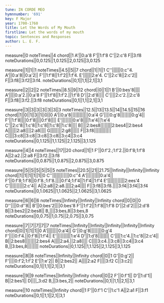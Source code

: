 ```yaml
---
tune: IN CORDE MEO
hymnnumber: '691'
key: F Major
year: 1700-1760
title: Let the Words of My Mouth
firstline: Let the words of my mouth
topic: Sentences and Responses
author: L. E. F.
---
```

measure||0
noteTimes||4
chord||1
A'||0:a'8
F'||1:f'8
C'||2:c'8
F||3:f8
noteDurations||0,0.125||1,0.125||2,0.125||3,0.125

measure||1||1||1
noteTimes||4.5||5||7
chord||1||1||1
C''||||||0:c''4.
A'||0:a'8||0:a'2||
F'||1:f'8||1:f'2||1:f'4.
E'||||||2:e'4.
C'||2:c'8||2:c'2||
F||3:f8||3:f2||3:f4.
noteDurations||0,1||1,1||2,1||3,1

measure||2||2||2
noteTimes||8.5||9||12
chord||0||1||1
B'||0:bes'8||||
A'||||0:a'2.||0:a'8
F'||1:f'8||1:f'2.||1:f'8
D'||2:d'8||||
C'||||2:c'2.||2:c'8
F||3:f8||3:f2.||3:f8
noteDurations||0,1||1,1||2,1||3,1

measure||3||3||3||3||3||3||3
noteTimes||12.5||13||13.5||14||14.5||15||16
chord||1||0||1||3||1||0||0
A'||0:a'8||||||||||||0:a'4
G'||||0:g'8||||||||0:g'4||
F'||1:f'8||||0:f'8||||0:f'8||||
E'||||||||0:e'8||||1:e'4||1:e'4
C'||2:c'8||1:c'8||1:c'8||1:c'8||1:c'8||||
B||||2:bes8||||||||2:bes4||2:bes4
A||||||2:a8||||2:a8||||
G||||||||2:g8||||||
F||3:f8||||||||||||
C||||3:c8||3:c8||3:c8||3:c8||3:c4||3:c4
noteDurations||0,1.125||1,1.125||2,1.125||3,1.125

measure||4||4
noteTimes||17||20
chord||1||1
F'||0:f'2.;1:f'2.||0:f'8;1:f'8
A||2:a2.||2:a8
F||3:f2.||3:f8
noteDurations||0,0.875||1,0.875||2,0.875||3,0.875

measure||5||5||5||5||5||5
noteTimes||20.5||21||21.75||Infinity||Infinity||Infinity
chord||1||1||1||1||1||0
C''||||||||||||0:c''4
A'||||||||||0:a'4||
F'||0:f'8;1:f'8||0:f'8.;1:f'8.||||0:f'4;1:f'4||1:f'4||1:f'4
E'||||||||||||2:ees'4
C'||||||||||2:c'4||
A||2:a8||2:a8.||||2:a4||||
F||3:f8||3:f8.||||3:f4||3:f4||3:f4
noteDurations||0,1.0625||1,1.0625||2,1.0625||3,1.0625

measure||6||6||6
noteTimes||Infinity||Infinity||Infinity
chord||0||0||0
D''||||0:d''8||
B'||0:bes'2||||0:bes'8
F'||1:f'2||1:f'8||1:f'8
D'||2:d'2||||2:d'8
B||3:bes2||2:bes8||
B,||||3:bes,8||3:bes,8
noteDurations||0,0.75||1,0.75||2,0.75||3,0.75

measure||7||7||7||7||7
noteTimes||Infinity||Infinity||Infinity||Infinity||Infinity
chord||0||1||1||1||0
A'||||||||0:a'4||
G'||0:g'8||||||||0:g'4
F'||||0:f'4.||0:f'8||1:f'4||
E'||||||||||1:e'4
D'||1:d'8||||||||
C'||||1:c'4.||1:c'8||2:c'4||
B||2:bes8||||||||2:bes4
A||||2:a4.||2:a8||||
C||||3:c4.||3:c8||3:c4||3:c4
B,||3:bes,8||||||||
noteDurations||0,1.125||1,1.125||2,1.125||3,1.125

measure||8||8
noteTimes||Infinity||Infinity
chord||0||1
G'||0:g'2||
F'||||0:f'2;1:f'2
E'||1:e'2||
B||2:bes2||
A||||2:a2
F||||3:f2
C||3:c2||
noteDurations||0,1||1,1||2,1||3,1

measure||9||9
noteTimes||Infinity||Infinity
chord||0||2
F'||0:f'1||
D'||1:d'1||
B||2:bes1||
D||||_3:d2
B,||3:bes,2||
noteDurations||0,1||1,1||2,1||3,1

measure||10
noteTimes||Infinity
chord||1
F'||0:f'1
C'||1:c'1
A||2:a1
F||3:f1
noteDurations||0,1||1,1||2,1||3,1

